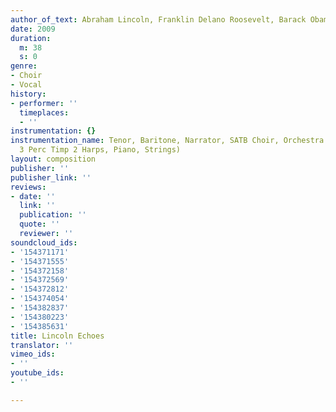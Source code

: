 ```yaml
---
author_of_text: Abraham Lincoln, Franklin Delano Roosevelt, Barack Obama
date: 2009
duration:
  m: 38
  s: 0
genre:
- Choir
- Vocal
history:
- performer: ''
  timeplaces:
  - ''
instrumentation: {}
instrumentation_name: Tenor, Baritone, Narrator, SATB Choir, Orchestra (3333 4331
  3 Perc Timp 2 Harps, Piano, Strings)
layout: composition
publisher: ''
publisher_link: ''
reviews:
- date: ''
  link: ''
  publication: ''
  quote: ''
  reviewer: ''
soundcloud_ids:
- '154371171'
- '154371555'
- '154372158'
- '154372569'
- '154372812'
- '154374054'
- '154382837'
- '154380223'
- '154385631'
title: Lincoln Echoes
translator: ''
vimeo_ids:
- ''
youtube_ids:
- ''

---
```

